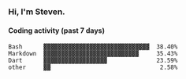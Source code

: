 ### Hi, I'm Steven.

#### Coding activity (past 7 days)
```
Bash      ▓▓▓▓▓▓▓▓▓▓▓▓▓▓▓▓▓▓▓▓▓▓▓▓▓▓▓▓▓▓  38.40%
Markdown  ▓▓▓▓▓▓▓▓▓▓▓▓▓▓▓▓▓▓▓▓▓▓▓▓▓▓▓     35.43%
Dart      ▓▓▓▓▓▓▓▓▓▓▓▓▓▓▓▓▓▓              23.59%
other     ▓▓                               2.58%
```
